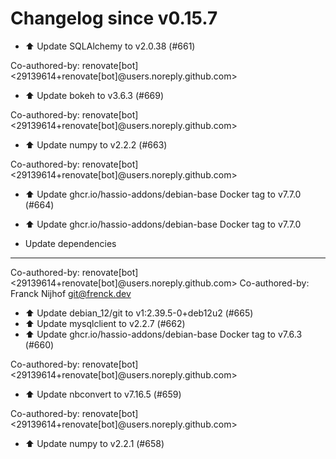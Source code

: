 # Changelog since v0.15.7
- ⬆️ Update SQLAlchemy to v2.0.38 (#661)

Co-authored-by: renovate[bot] <29139614+renovate[bot]@users.noreply.github.com> 
- ⬆️ Update bokeh to v3.6.3 (#669)

Co-authored-by: renovate[bot] <29139614+renovate[bot]@users.noreply.github.com> 
- ⬆️ Update numpy to v2.2.2 (#663)

Co-authored-by: renovate[bot] <29139614+renovate[bot]@users.noreply.github.com> 
- ⬆️ Update ghcr.io/hassio-addons/debian-base Docker tag to v7.7.0 (#664)

* ⬆️ Update ghcr.io/hassio-addons/debian-base Docker tag to v7.7.0

* Update dependencies

---------

Co-authored-by: renovate[bot] <29139614+renovate[bot]@users.noreply.github.com>
Co-authored-by: Franck Nijhof <git@frenck.dev> 
- ⬆️ Update debian_12/git to v1:2.39.5-0+deb12u2 (#665) 
- ⬆️ Update mysqlclient to v2.2.7 (#662) 
- ⬆️ Update ghcr.io/hassio-addons/debian-base Docker tag to v7.6.3 (#660)

Co-authored-by: renovate[bot] <29139614+renovate[bot]@users.noreply.github.com> 
- ⬆️ Update nbconvert to v7.16.5 (#659)

Co-authored-by: renovate[bot] <29139614+renovate[bot]@users.noreply.github.com> 
- ⬆️ Update numpy to v2.2.1 (#658) 
